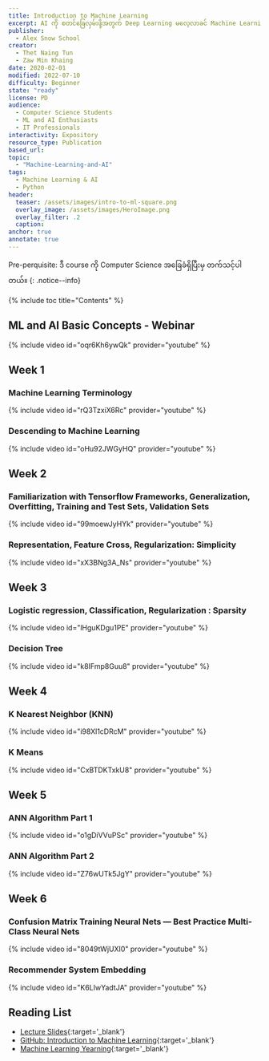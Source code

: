 ```yaml
---
title: Introduction to Machine Learning
excerpt: AI ကို စတင်ခြေလှမ်းဖို့အတွက် Deep Learning မလေ့လာခင် Machine Learning ရဲ့ basics တွေ ဖြစ်တဲ့ ML Algorithms ၊ ကိုယ် train ချင်တဲ့ Datasets အကြောင်း၊ Accuracy နဲ့ Loss ဆိုတာတွေ အစရှိတဲ့ Theory and Basics တွေအကြောင်း လေ့လာရမှာ ဖြစ်ပါတယ်။
publisher:
  - Alex Snow School
creator:
  - Thet Naing Tun
  - Zaw Min Khaing 
date: 2020-02-01
modified: 2022-07-10
difficulty: Beginner
state: "ready"
license: PD
audience:
  - Computer Science Students
  - ML and AI Enthusiasts
  - IT Professionals
interactivity: Expository
resource_type: Publication
based_url: 
topic:
  - "Machine-Learning-and-AI"
tags:
  - Machine Learning & AI
  - Python
header:
  teaser: /assets/images/intro-to-ml-square.png
  overlay_image: /assets/images/HeroImage.png
  overlay_filter: .2
  caption: 
anchor: true
annotate: true
---
```


Pre-perquisite: ဒီ course ကို Computer Science အခြေခံရှိပြီးမှ တက်သင့်ပါတယ်။
{: .notice--info}

{% include toc title="Contents" %}

## ML and AI Basic Concepts - Webinar


{% include video id="oqr6Kh6ywQk" provider="youtube" %}

## Week 1

### Machine Learning Terminology

{% include video id="rQ3TzxiX6Rc" provider="youtube" %}


### Descending to Machine Learning

{% include video id="oHu92JWGyHQ" provider="youtube" %}

## Week 2

### Familiarization with Tensorflow Frameworks, Generalization, Overfitting, Training and Test Sets, Validation Sets

{% include video id="99moewJyHYk" provider="youtube" %}

### Representation, Feature Cross, Regularization: Simplicity

{% include video id="xX3BNg3A_Ns" provider="youtube" %}

## Week 3

### Logistic regression, Classification, Regularization : Sparsity

{% include video id="lHguKDgu1PE" provider="youtube" %}

### Decision Tree

{% include video id="k8IFmp8Guu8" provider="youtube" %}


## Week 4

### K Nearest Neighbor (KNN)

{% include video id="i98Xl1cDRcM" provider="youtube" %}

### K Means

{% include video id="CxBTDKTxkU8" provider="youtube" %}

## Week 5

### ANN Algorithm Part 1

{% include video id="o1gDiVVuPSc" provider="youtube" %}

### ANN Algorithm Part 2

{% include video id="Z76wUTk5JgY" provider="youtube" %}

## Week 6

### Confusion Matrix Training Neural Nets — Best Practice Multi-Class Neural Nets

{% include video id="8049tWjUXI0" provider="youtube" %}

### Recommender System Embedding

{% include video id="K6LIwYadtJA" provider="youtube" %}

## Reading List

- [Lecture Slides](https://drive.google.com/drive/folders/1mwkAf0UhnlgBhx5GB5fagCTlAMF1Tfuo?usp=sharing){:target='_blank'}
- [GitHub: Introduction to Machine Learning](https://github.com/alexsnowschool/introduction-to-machine-learning){:target='_blank'}
- [Machine Learning Yearning](https://drive.google.com/file/d/1s1tasgwaEgh4LVAYZ-AEu5nJrvueBQiN/view?usp=sharing){:target='_blank'}

